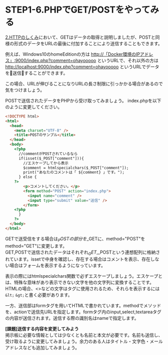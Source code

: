 # STEP1-6.PHPでGET/POSTをやってみる

[2.HTTPのしくみ](./02-http.md)において、GETはデータの取得と説明しましたが、POSTと同様の形式のデータをURLの最後に付加することにより送信することもできます。

例えば、Windows10のhomeEditionの方は [http://「Docker環境のIPアドレス」:9000/index.php?comment=ohayooooo]() というURLで、それ以外の方は [http://localhost:9000/index.php?comment=ohayooooo](http://「Docker環境のIPアドレス」:9000/index.php?comment=ohayooooo) というURLでデータを送信することができます。

この場合、URLが伸びることになりURLの長さ制限に引っかかる場合があるので気をつけましょう。

POSTで送信されたデータをPHPから受け取ってみましょう。
index.phpを以下のように変更してください。

```html
<!DOCTYPE html>
<html>
  <head>
    <meta charset="UTF-8" />
    <title>POSTのサンプル</title>
  </head>
  <body>
    <?php
      //commentがPOSTされているなら
      if(isset($_POST["comment"])){
        //エスケープしてから表示
        $comment = htmlspecialchars($_POST["comment"]);
        print("あなたのコメントは「 ${comment} 」です。");
      } else {
    ?>
        <p>コメントしてください。</p>
        <form method="POST" action="index.php">
          <input name="comment" />
          <input type="submit" value="送信" />
        </form>
    <?php
      }
    ?>
  </body>
</html>
```

GETで送受信をする場合は$_POSTの部分を$_GETに、method="POST"をmethod="GET"に変更します。  
GET,POSTで送信されたデータはそれぞれ$_GET,$_POSTという連想配列に格納されています。issetで中身を確認し、存在する場合はコメントを表示、存在しない場合はフォームを表示するようになっています。

表示の際にはhtmlspecialchars関数で必ずエスケープしましょう。エスケープとは、特殊な意味があり表示できない文字を他の文字列に変換することです。HTMLの場合、<>などの文字はタグに使用されるため、それらを表示するには`&lt;` `&gt;`と書く必要があります。

一方、送信部はformタグを用いてHTMLで書かれています。methodでメソッドを、actionで送信先URLを指定します。formタグ内のinput,select,textareaタグの内容が送信されます。送信する際の識別名はnameで指定します。

**[課題]送信する内容を変更してみよう**  
掲示板に必要な情報としては少なくとも名前と本文が必要です。名前も送信し、受け取るように変更してみましょう。余力のある人はタイトル・文字色・メールアドレスなども追加してみましょう。
